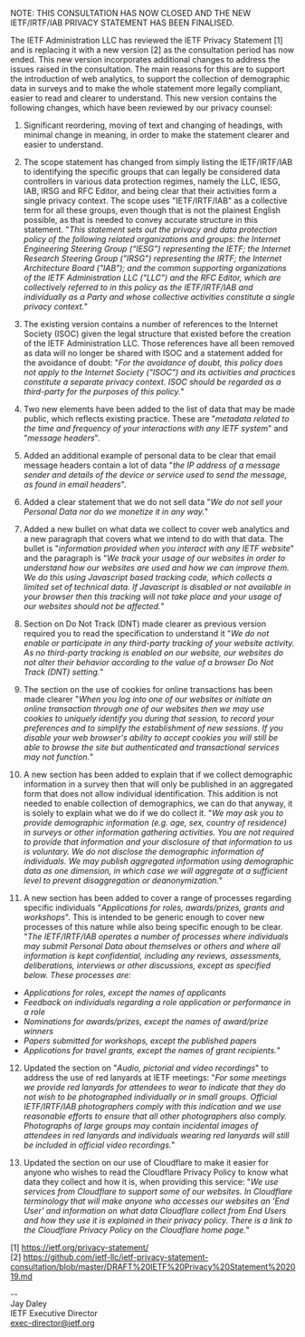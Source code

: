 NOTE: THIS CONSULTATION HAS NOW CLOSED AND THE NEW IETF/IRTF/IAB PRIVACY STATEMENT HAS BEEN FINALISED.

The IETF Administration LLC has reviewed the IETF Privacy Statement [1] and is replacing it with a new version [2] as the consultation period has now ended.  This new version incorporates additional changes to address the issues raised in the consultation.  The main reasons for this are to support the introduction of web analytics, to support the collection of demographic data in surveys and to make the whole statement more legally compliant, easier to read and clearer to understand.  This new version contains the following changes, which have been reviewed by our privacy counsel:

1. Significant reordering, moving of text and changing of headings, with minimal change in meaning, in order to make the statement clearer and easier to understand.

2. The scope statement has changed from simply listing the IETF/IRTF/IAB to identifying the specific groups that can legally be considered data controllers in various data protection regimes, namely the LLC, IESG, IAB, IRSG and RFC Editor, and being clear that their activities form a single privacy context.  The scope uses "IETF/IRTF/IAB" as a collective term for all these groups, even though that is not the plainest English possible, as that is needed to convey accurate structure in this statement. "_This statement sets out the privacy and data protection policy of the following related organizations and groups: the Internet Engineering Steering Group (“IESG”) representing the IETF; the Internet Research Steering Group ("IRSG") representing the IRTF; the Internet Architecture Board ("IAB"); and the common supporting organizations of the IETF Administration LLC ("LLC") and the RFC Editor, which are collectively referred to in this policy as the IETF/IRTF/IAB and individually as a Party and whose collective activities constitute a single privacy context._"

3. The existing version contains a number of references to the Internet Society (ISOC) given the legal structure that existed before the creation of the IETF Administration LLC.  Those references have all been removed as data will no longer be shared with ISOC and a statement added for the avoidance of doubt: "_For the avoidance of doubt, this policy does not apply to the Internet Society ("ISOC") and its activities and practices constitute a separate privacy context. ISOC should be regarded as a third-party for the purposes of this policy._"

4. Two new elements have been added to the list of data that may be made public, which reflects existing practice.  These are "_metadata related to the time and frequency of your interactions with any IETF system_" and "_message headers_".

5. Added an additional example of personal data to be clear that email message headers contain a lot of data "_the IP address of a message sender and details of the device or service used to send the message, as found in email headers_".

6. Added a clear statement that we do not sell data "_We do not sell your Personal Data nor do we monetize it in any way._"

7. Added a new bullet on what data we collect to cover web analytics and a new paragraph that covers what we intend to do with that data.  The bullet is "_information provided when you interact with any IETF website_" and the paragraph is "_We track your usage of our websites in order to understand how our websites are used and how we can improve them.  We do this using Javascript based tracking code, which collects a limited set of technical data.  If Javascript is disabled or not available in your browser then this tracking will not take place and your usage of our websites should not be affected._"

8. Section on Do Not Track (DNT) made clearer as previous version required you to read the specification to understand it "_We do not enable or participate in any third-party tracking of your website activity.  As no third-party tracking is enabled on our website, our websites do not alter their behavior according to the value of a browser Do Not Track (DNT) setting._"

9. The section on the use of cookies for online transactions has been made clearer "_When you log into one of our websites or initiate an online transaction through one of our websites then we may use cookies to uniquely identify you during that session, to record your preferences and to simplify the establishment of new sessions.  If you disable your web browser's ability to accept cookies you will still be able to browse the site but authenticated and transactional services may not function._"

10. A new section has been added to explain that if we collect demographic information in a survey then that will only be published in an aggregated form that does not allow individual identification.  This addition is not needed to enable collection of demographics, we can do that anyway, it is solely to explain what we do if we do collect it.  "_We may ask you to provide demographic information (e.g. age, sex, country of residence) in surveys or other information gathering activities.  You are not required to provide that information and your disclosure of that information to us is voluntary.  We do not disclose the demographic information of individuals.  We may publish aggregated information using demographic data as one dimension, in which case we will aggregate at a sufficient level to prevent disaggregation or deanonymization._"

11. A new section has been added to cover a range of processes regarding specific individuals "_Applications for roles, awards/prizes, grants and workshops_".  This is intended to be generic enough to cover new processes of this nature while also being specific enough to be clear. "_The IETF/IRTF/IAB operates a number of processes where individuals may submit Personal Data about themselves or others and where all information is kept confidential, including any reviews, assessments, deliberations, interviews or other discussions, except as specified below.  These processes are:_
* _Applications for roles, except the names of applicants_
* _Feedback on individuals regarding a role application or performance in a role_
* _Nominations for awards/prizes, except the names of award/prize winners_
* _Papers submitted for workshops, except the published papers_
* _Applications for travel grants, except the names of grant recipients._"

12. Updated the section on "_Audio, pictorial and video recordings_" to address the use of red lanyards at IETF meetings: "_For some meetings we provide red lanyards for attendees to wear to indicate that they do not wish to be photographed individually or in small groups.  Official IETF/IRTF/IAB photographers comply with this indication and we use reasonable efforts to ensure that all other photographers also comply.  Photographs of large groups may contain incidental images of attendees in red lanyards and individuals wearing red lanyards will still be included in official video recordings._"

13. Updated the section on our use of Cloudflare to make it easier for anyone who wishes to read the Cloudflare Privacy Policy to know what data they collect and how it is, when providing this service: "_We use services from Cloudflare to support some of our websites. In Cloudflare terminology that will make anyone who accesses our websites an 'End User' and information on what data Cloudflare collect from End Users and how they use it is explained in their privacy policy.  There is a link to the Cloudflare Privacy Policy on the Cloudflare home page._"


[1]  https://ietf.org/privacy-statement/  
[2]  https://github.com/ietf-llc/ietf-privacy-statement-consultation/blob/master/DRAFT%20IETF%20Privacy%20Statement%202019.md

--  
Jay Daley  
IETF Executive Director  
exec-director@ietf.org




